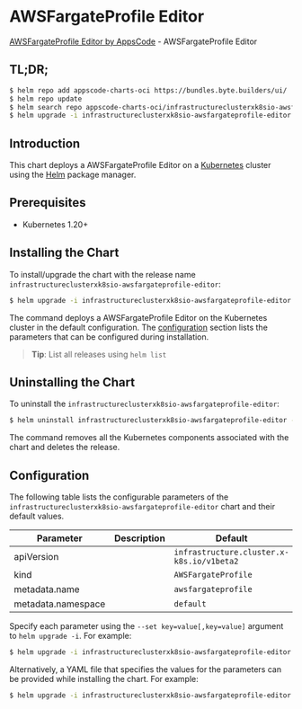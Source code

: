 # AWSFargateProfile Editor

[AWSFargateProfile Editor by AppsCode](https://appscode.com) - AWSFargateProfile Editor

## TL;DR;

```bash
$ helm repo add appscode-charts-oci https://bundles.byte.builders/ui/
$ helm repo update
$ helm search repo appscode-charts-oci/infrastructureclusterxk8sio-awsfargateprofile-editor --version=v0.13.0
$ helm upgrade -i infrastructureclusterxk8sio-awsfargateprofile-editor appscode-charts-oci/infrastructureclusterxk8sio-awsfargateprofile-editor -n default --create-namespace --version=v0.13.0
```

## Introduction

This chart deploys a AWSFargateProfile Editor on a [Kubernetes](http://kubernetes.io) cluster using the [Helm](https://helm.sh) package manager.

## Prerequisites

- Kubernetes 1.20+

## Installing the Chart

To install/upgrade the chart with the release name `infrastructureclusterxk8sio-awsfargateprofile-editor`:

```bash
$ helm upgrade -i infrastructureclusterxk8sio-awsfargateprofile-editor appscode-charts-oci/infrastructureclusterxk8sio-awsfargateprofile-editor -n default --create-namespace --version=v0.13.0
```

The command deploys a AWSFargateProfile Editor on the Kubernetes cluster in the default configuration. The [configuration](#configuration) section lists the parameters that can be configured during installation.

> **Tip**: List all releases using `helm list`

## Uninstalling the Chart

To uninstall the `infrastructureclusterxk8sio-awsfargateprofile-editor`:

```bash
$ helm uninstall infrastructureclusterxk8sio-awsfargateprofile-editor -n default
```

The command removes all the Kubernetes components associated with the chart and deletes the release.

## Configuration

The following table lists the configurable parameters of the `infrastructureclusterxk8sio-awsfargateprofile-editor` chart and their default values.

|     Parameter      | Description |                       Default                        |
|--------------------|-------------|------------------------------------------------------|
| apiVersion         |             | <code>infrastructure.cluster.x-k8s.io/v1beta2</code> |
| kind               |             | <code>AWSFargateProfile</code>                       |
| metadata.name      |             | <code>awsfargateprofile</code>                       |
| metadata.namespace |             | <code>default</code>                                 |


Specify each parameter using the `--set key=value[,key=value]` argument to `helm upgrade -i`. For example:

```bash
$ helm upgrade -i infrastructureclusterxk8sio-awsfargateprofile-editor appscode-charts-oci/infrastructureclusterxk8sio-awsfargateprofile-editor -n default --create-namespace --version=v0.13.0 --set apiVersion=infrastructure.cluster.x-k8s.io/v1beta2
```

Alternatively, a YAML file that specifies the values for the parameters can be provided while
installing the chart. For example:

```bash
$ helm upgrade -i infrastructureclusterxk8sio-awsfargateprofile-editor appscode-charts-oci/infrastructureclusterxk8sio-awsfargateprofile-editor -n default --create-namespace --version=v0.13.0 --values values.yaml
```
